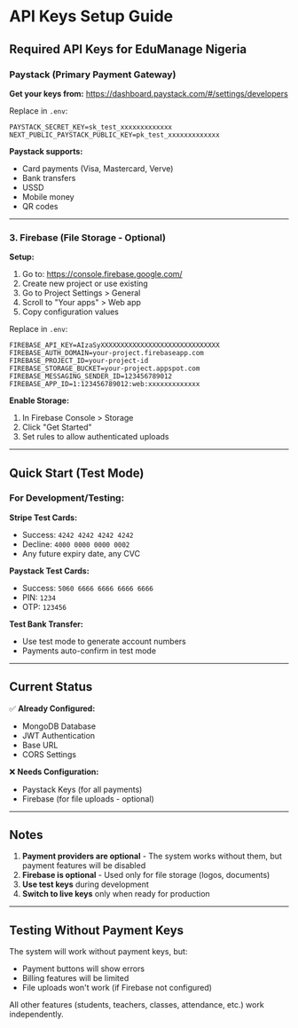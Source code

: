 # API Keys Setup Guide

## Required API Keys for EduManage Nigeria

### Paystack (Primary Payment Gateway)
**Get your keys from:** https://dashboard.paystack.com/#/settings/developers

Replace in `.env`:
```
PAYSTACK_SECRET_KEY=sk_test_xxxxxxxxxxxxx
NEXT_PUBLIC_PAYSTACK_PUBLIC_KEY=pk_test_xxxxxxxxxxxxx
```

**Paystack supports:**
- Card payments (Visa, Mastercard, Verve)
- Bank transfers
- USSD
- Mobile money
- QR codes

---

### 3. Firebase (File Storage - Optional)
**Setup:**
1. Go to: https://console.firebase.google.com/
2. Create new project or use existing
3. Go to Project Settings > General
4. Scroll to "Your apps" > Web app
5. Copy configuration values

Replace in `.env`:
```
FIREBASE_API_KEY=AIzaSyXXXXXXXXXXXXXXXXXXXXXXXXXXXXXX
FIREBASE_AUTH_DOMAIN=your-project.firebaseapp.com
FIREBASE_PROJECT_ID=your-project-id
FIREBASE_STORAGE_BUCKET=your-project.appspot.com
FIREBASE_MESSAGING_SENDER_ID=123456789012
FIREBASE_APP_ID=1:123456789012:web:xxxxxxxxxxxxx
```

**Enable Storage:**
1. In Firebase Console > Storage
2. Click "Get Started"
3. Set rules to allow authenticated uploads

---

## Quick Start (Test Mode)

### For Development/Testing:

**Stripe Test Cards:**
- Success: `4242 4242 4242 4242`
- Decline: `4000 0000 0000 0002`
- Any future expiry date, any CVC

**Paystack Test Cards:**
- Success: `5060 6666 6666 6666 6666`
- PIN: `1234`
- OTP: `123456`

**Test Bank Transfer:**
- Use test mode to generate account numbers
- Payments auto-confirm in test mode

---

## Current Status

✅ **Already Configured:**
- MongoDB Database
- JWT Authentication
- Base URL
- CORS Settings

❌ **Needs Configuration:**
- Paystack Keys (for all payments)
- Firebase (for file uploads - optional)

---

## Notes

1. **Payment providers are optional** - The system works without them, but payment features will be disabled
2. **Firebase is optional** - Used only for file storage (logos, documents)
3. **Use test keys** during development
4. **Switch to live keys** only when ready for production

---

## Testing Without Payment Keys

The system will work without payment keys, but:
- Payment buttons will show errors
- Billing features will be limited
- File uploads won't work (if Firebase not configured)

All other features (students, teachers, classes, attendance, etc.) work independently.
